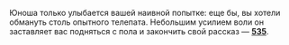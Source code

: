 Юноша только улыбается вашей наивной попытке: еще бы, вы хотели обмануть столь опытного телепата. Небольшим усилием воли он заставляет вас подняться с пола и закончить свой рассказ — [**535**](#n_535).

